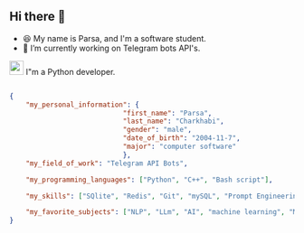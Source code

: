 ## Hi there 👋

- 😆 My name is Parsa, and I'm a software student.
- 🔭 I’m currently working on Telegram bots API's.

<p><img width="25px" src="https://github.com/user-attachments/assets/aa3714ec-31a8-4b5d-8e89-508f4f2ed166"> I"m a Python developer.</p>

```json

{
    "my_personal_information": {
                            "first_name": "Parsa",
                            "last_name": "Charkhabi",
                            "gender": "male",
                            "date_of_birth": "2004-11-7",
                            "major": "computer software"
                            },
    "my_field_of_work": "Telegram API Bots",

    "my_programming_languages": ["Python", "C++", "Bash script"],

    "my_skills": ["SQlite", "Redis", "Git", "mySQL", "Prompt Engineering", "Linux"],

    "my_favorite_subjects": ["NLP", "LLm", "AI", "machine learning", "Machine Vision", "Linux"]
}

```
